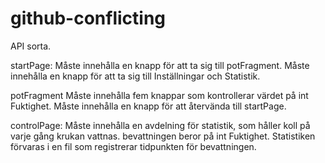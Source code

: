 # github-conflicting
API sorta. 

startPage:
      Måste innehålla en knapp för att ta sig till potFragment.
      Måste innehålla en knapp för att ta sig till Inställningar och Statistik.

potFragment
      Måste innehålla fem knappar som kontrollerar värdet på int Fuktighet.
      Måste innehålla en knapp för att återvända till startPage.

controlPage:
      Måste innehålla en avdelning för statistik, som håller koll på varje gång krukan vattnas. bevattningen beror på int Fuktighet. 
      Statistiken förvaras i en fil som registrerar tidpunkten för bevattningen.
      
      
       
